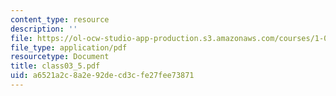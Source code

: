 ```yaml
---
content_type: resource
description: ''
file: https://ol-ocw-studio-app-production.s3.amazonaws.com/courses/1-017-computing-and-data-analysis-for-environmental-applications-fall-2003/a6521a2c8a2e92decd3cfe27fee73871_class03_5.pdf
file_type: application/pdf
resourcetype: Document
title: class03_5.pdf
uid: a6521a2c-8a2e-92de-cd3c-fe27fee73871
---
```

